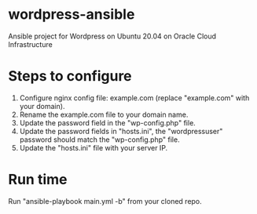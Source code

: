# wordpress-ansible

Ansible project for Wordpress on Ubuntu 20.04 on Oracle Cloud Infrastructure

# Steps to configure

 1. Configure nginx config file: example.com (replace "example.com" with your domain).
 2. Rename the example.com file to your domain name.
 3. Update the password field in the "wp-config.php" file.
 4. Update the password fields in "hosts.ini", the "wordpressuser" password should match the "wp-config.php" file.
 5. Update the "hosts.ini" file with your server IP.

# Run time

Run "ansible-playbook main.yml -b" from your cloned repo.